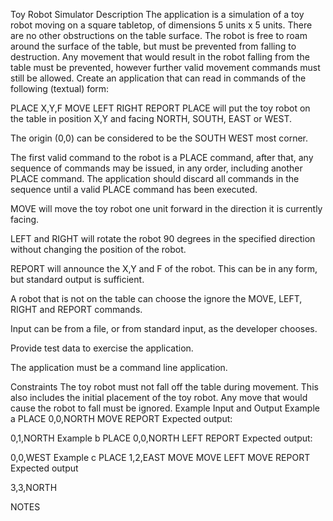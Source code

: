 Toy Robot Simulator
Description
The application is a simulation of a toy robot moving on a square tabletop, of dimensions 5 units x 5 units.
There are no other obstructions on the table surface.
The robot is free to roam around the surface of the table, but must be prevented from falling to destruction. Any movement that would result in the robot falling from the table must be prevented, however further valid movement commands must still be allowed.
Create an application that can read in commands of the following (textual) form:

PLACE X,Y,F
MOVE
LEFT
RIGHT
REPORT
PLACE will put the toy robot on the table in position X,Y and facing NORTH, SOUTH, EAST or WEST.

The origin (0,0) can be considered to be the SOUTH WEST most corner.

The first valid command to the robot is a PLACE command, after that, any sequence of commands may be issued, in any order, including another PLACE command. The application should discard all commands in the sequence until a valid PLACE command has been executed.

MOVE will move the toy robot one unit forward in the direction it is currently facing.

LEFT and RIGHT will rotate the robot 90 degrees in the specified direction without changing the position of the robot.

REPORT will announce the X,Y and F of the robot. This can be in any form, but standard output is sufficient.

A robot that is not on the table can choose the ignore the MOVE, LEFT, RIGHT and REPORT commands.

Input can be from a file, or from standard input, as the developer chooses.

Provide test data to exercise the application.

The application must be a command line application.

Constraints
The toy robot must not fall off the table during movement. This also includes the initial placement of the toy robot.
Any move that would cause the robot to fall must be ignored.
Example Input and Output
Example a
PLACE 0,0,NORTH
MOVE
REPORT
Expected output:

0,1,NORTH
Example b
PLACE 0,0,NORTH
LEFT
REPORT
Expected output:

0,0,WEST
Example c
PLACE 1,2,EAST
MOVE
MOVE
LEFT
MOVE
REPORT
Expected output

3,3,NORTH

NOTES
